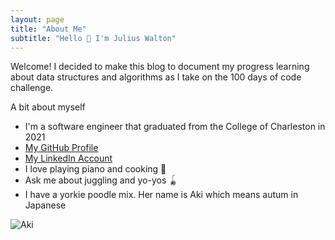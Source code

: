 ```yaml
---
layout: page
title: "About Me"
subtitle: "Hello 👋 I'm Julius Walton"
---
```


Welcome! I decided to make this blog to document my progress learning about data structures and algorithms as I take on the 100 days of code challenge. 

A bit about myself
* I'm a software engineer that graduated from the College of Charleston in 2021
* [My GitHub Profile](https://github.com/Julius-Walton)
* [My LinkedIn Account](https://www.linkedin.com/in/julius-walton-10a2a714a/)
* I love playing piano and cooking 🎹
* Ask me about juggling and yo-yos 🪀
* I have a yorkie poodle mix. Her name is Aki which means autum in Japanese

![Aki](/julius-walton.github.io/assets/img/Aki%20Photo%20-%20Julius%20Walton.jpg)
